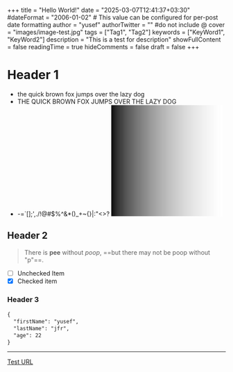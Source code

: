 +++
title = "Hello World!"
date = "2025-03-07T12:41:37+03:30"
#dateFormat = "2006-01-02" # This value can be configured for per-post date formatting
author = "yusef"
authorTwitter = "" #do not include @
cover = "images/image-test.jpg"
tags = ["Tag1", "Tag2"]
keywords = ["KeyWord1", "KeyWord2"]
description = "This is a test for description"
showFullContent = false
readingTime = true
hideComments = false
draft = false
+++

# Header 1

- the quick brown fox jumps over the lazy dog
- THE QUICK BROWN FOX JUMPS OVER THE LAZY DOG
- -=`[]\;',./!@#$%^&\*()\_+~{}|:"<>?
  ![alt text test](/images/image-test.jpg)

## Header 2

> There is **pee** without _poop_, ==but there may not be poop without "p"==.

- [ ] Unchecked Item
- [x] Checked item

### Header 3

```
{
  "firstName": "yusef",
  "lastName": "jfr",
  "age": 22
}
```

---

[Test URL](https://www.jfryusef.link)
